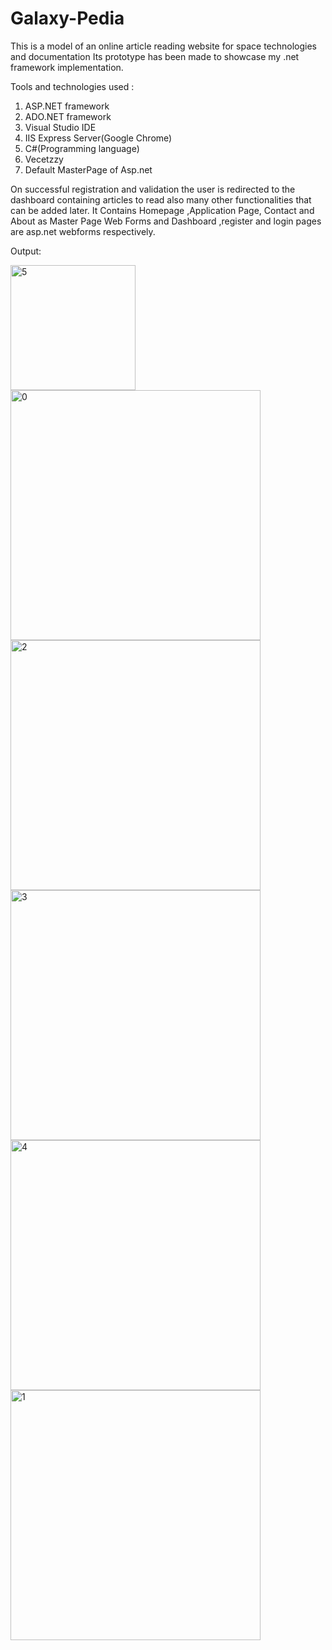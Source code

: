

# Galaxy-Pedia
This is a model of an online article reading website for space technologies and documentation Its prototype has been made to showcase my .net framework implementation.

Tools and technologies used : 
1.	 ASP.NET framework
2.	 ADO.NET framework
3.	 Visual Studio IDE
4.	 IIS Express Server(Google Chrome)
5.	 C#(Programming language)
6.	Vecetzzy
7.	Default MasterPage of Asp.net


On successful registration and validation the user is redirected to the dashboard containing articles to read also many other functionalities that can be added later.
It Contains Homepage ,Application Page, Contact and About as Master Page Web Forms and Dashboard ,register and login pages are asp.net webforms respectively. 

Output:

<img width="200" alt="5" src="https://github.com/Tejas1000/Galaxy-Pedia/assets/88779332/906a7a54-1092-44a0-802e-3687599994c8">
<img width="400" alt="0" src="https://github.com/Tejas1000/Galaxy-Pedia/assets/88779332/3c1192a3-a68f-4b6d-9d9a-90e510b3b993">
<img width="400" alt="2" src="https://github.com/Tejas1000/Galaxy-Pedia/assets/88779332/6fc4dd23-058b-45be-84df-c25ec1453671">
<img width="400" alt="3" src="https://github.com/Tejas1000/Galaxy-Pedia/assets/88779332/a25e9ec2-2c93-4766-bfa7-c697080a7df1">
<img width="400" alt="4" src="https://github.com/Tejas1000/Galaxy-Pedia/assets/88779332/85e20eca-d8d9-4b83-bf5d-2a68c9e5743c">
<img width="400" alt="1" src="https://github.com/Tejas1000/Galaxy-Pedia/assets/88779332/42bffb34-e894-4c8b-8c47-abf086c2e67d">


